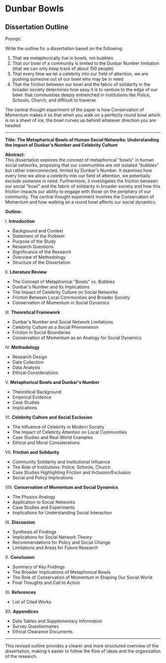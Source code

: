 # Dunbar Bowls
## Dissertation Outline

Prompt:

Write the outline for a dissertation based on the following:

1. That we metaphorically live in bowls, not bubbles
2. That our bowl of a community is limited to the Dunbar Number limitation (that we can only keep track of about 150 people)
3. That every time we let a celebrity into our field of attention, we are pushing someone out of our bowl who may be in need
4. That the friction between our bowl and the fabric of solidarity in the broader society determines how easy it is to venture to the edge of our bowl: that communities deeply entrenched in institutions like Police, Schools, Church, and difficult to traverse

The central thought experiment of the paper is how Conservation of Momentum makes it so that when you walk on a perfectly round bowl which is on a sheet of ice, the bowl curves up behind whatever direction you are headed

---

**Title: The Metaphorical Bowls of Human Social Networks: Understanding the Impact of Dunbar's Number and Celebrity Culture**

**Abstract:**  
This dissertation explores the concept of metaphorical "bowls" in human social networks, proposing that our communities are not isolated "bubbles" but rather interconnected, limited by Dunbar's Number. It examines how every time we allow a celebrity into our field of attention, we potentially exclude someone in need. Furthermore, it investigates the friction between our social "bowl" and the fabric of solidarity in broader society and how this friction impacts our ability to engage with those on the periphery of our community. The central thought experiment involves the Conservation of Momentum and how walking on a round bowl affects our social dynamics.

**Outline:**

I. **Introduction**  
   - Background and Context
   - Statement of the Problem
   - Purpose of the Study
   - Research Questions
   - Significance of the Research
   - Overview of Methodology
   - Structure of the Dissertation

II. **Literature Review**  
   - The Concept of Metaphorical "Bowls" vs. Bubbles
   - Dunbar's Number and Its Implications
   - The Impact of Celebrity Culture on Social Networks
   - Friction Between Local Communities and Broader Society
   - Conservation of Momentum in Social Dynamics

III. **Theoretical Framework**  
   - Dunbar's Number and Social Network Limitations
   - Celebrity Culture as a Social Phenomenon
   - Friction in Social Boundaries
   - Conservation of Momentum as an Analogy for Social Dynamics

IV. **Methodology**  
   - Research Design
   - Data Collection
   - Data Analysis
   - Ethical Considerations

V. **Metaphorical Bowls and Dunbar's Number**  
   - Theoretical Background
   - Empirical Evidence
   - Case Studies
   - Implications

VI. **Celebrity Culture and Social Exclusion**  
   - The Influence of Celebrity in Modern Society
   - The Impact of Celebrity Attention on Local Communities
   - Case Studies and Real-World Examples
   - Ethical and Moral Considerations

VII. **Friction and Solidarity**  
   - Community Solidarity and Institutional Influence
   - The Role of Institutions: Police, Schools, Church
   - Case Studies Highlighting Friction and Inclusion/Exclusion
   - Social and Policy Implications

VIII. **Conservation of Momentum and Social Dynamics**  
   - The Physics Analogy
   - Application to Social Networks
   - Case Studies and Experiments
   - Implications for Understanding Social Interaction

IX. **Discussion**  
   - Synthesis of Findings
   - Implications for Social Network Theory
   - Recommendations for Policy and Social Change
   - Limitations and Areas for Future Research

X. **Conclusion**  
   - Summary of Key Findings
   - The Broader Implications of Metaphorical Bowls
   - The Role of Conservation of Momentum in Shaping Our Social World
   - Final Thoughts and Call to Action

XI. **References**  
   - List of Cited Works

XII. **Appendices**  
   - Data Tables and Supplementary Information
   - Survey Questionnaires
   - Ethical Clearance Documents

---

This revised outline provides a clearer and more structured overview of the dissertation, making it easier to follow the flow of ideas and the organization of the research.